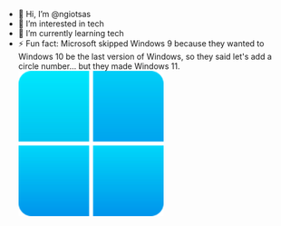 - 👋 Hi, I’m @ngiotsas
- 👀 I’m interested in tech
- 🌱 I’m currently learning tech
- ⚡ Fun fact: Microsoft skipped Windows 9 because they wanted to Windows 10 be the last version of Windows, so they said let's add a circle number... but they made Windows 11.![Windows 11 Icon](win11.png)

<!---
ngiotsas/ngiotsas is a ✨ special ✨ repository because its `README.md` (this file) appears on your GitHub profile.
You can click the Preview link to take a look at your changes.
--->

